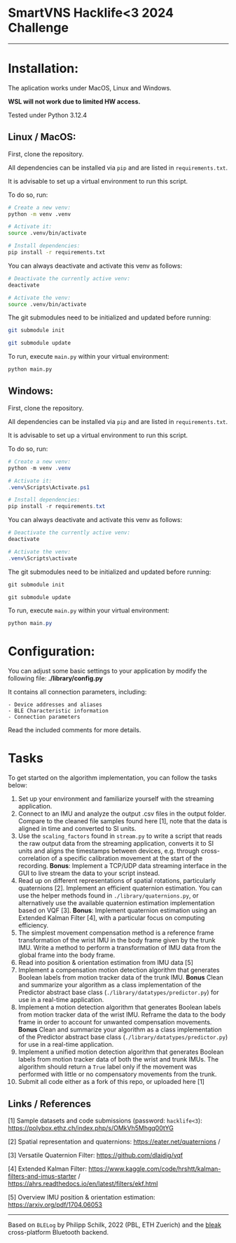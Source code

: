 # SmartVNS Hacklife<3 2024 Challenge
---
# Installation:

The aplication works under MacOS, Linux and Windows.

__WSL will not work due to limited HW access.__

Tested under Python 3.12.4

## Linux / MacOS:

First, clone the repository.

All dependencies can be installed via `pip` and are listed in `requirements.txt`.

It is advisable to set up a virtual environment to run this script. 

To do so, run:
```bash
# Create a new venv:
python -m venv .venv

# Activate it:
source .venv/bin/activate

# Install dependencies:
pip install -r requirements.txt
```

You can always deactivate and activate this venv as follows:
```bash
# Deactivate the currently active venv:
deactivate

# Activate the venv:
source .venv/bin/activate
```

The git submodules need to be initialized and updated before running:
```bash
git submodule init

git submodule update
```

To run, execute `main.py` within your virtual environment:
```bash
python main.py
```

## Windows:

First, clone the repository.

All dependencies can be installed via `pip` and are listed in `requirements.txt`.

It is advisable to set up a virtual environment to run this script. 

To do so, run:
```powershell
# Create a new venv:
python -m venv .venv

# Activate it:
.venv\Scripts\Activate.ps1

# Install dependencies:
pip install -r requirements.txt
```

You can always deactivate and activate this venv as follows:
```powershell
# Deactivate the currently active venv:
deactivate

# Activate the venv:
.venv\Scripts\activate
```

The git submodules need to be initialized and updated before running:
```powershell
git submodule init

git submodule update
```

To run, execute `main.py` within your virtual environment:
```powershell
python main.py
```

# Configuration:

You can adjust some basic settings to your application by modify the following file:
__./library/config.py__

It contains all connection parameters, including:

    - Device addresses and aliases
    - BLE Characteristic information
    - Connection parameters

Read the included comments for more details.

# Tasks

To get started on the algorithm implementation, you can follow the tasks below:

1. Set up your environment and familiarize yourself with the streaming application.
2. Connect to an IMU and analyze the output .csv files in the output folder. Compare to the cleaned file samples found here [1], note that the data is aligned in time and converted to SI units.
3. Use the `scaling_factors` found in `stream.py` to write a script that reads the raw output data from the streaming application, converts it to SI units and aligns the timestamps between devices, e.g. through cross-correlation of a specific calibration movement at the start of the recording. **Bonus**: Implement a TCP/UDP data streaming interface in the GUI to live stream the data to your script instead.
4. Read up on different representations of spatial rotations, particularly quaternions [2]. Implement an efficient quaternion estimation. You can use the helper methods found in `./library/quaternions.py`, or alternatively use the available quaternion estimation implementation based on VQF [3]. **Bonus**: Implement quaternion estimation using an Extended Kalman Filter [4], with a particular focus on computing efficiency.
5. The simplest movement compensation method is a reference frame transformation of the wrist IMU in the body frame given by the trunk IMU. Write a method to perform a transformation of IMU data from the global frame into the body frame.
6. Read into position & orientation estimation from IMU data [5]
7. Implement a compensation motion detection algorithm that generates Boolean labels from motion tracker data of the trunk IMU. **Bonus** Clean and summarize your algorithm as a class implementation of the Predictor abstract base class (`./library/datatypes/predictor.py`) for use in a real-time application.
8. Implement a motion detection algorithm that generates Boolean labels from motion tracker data of the wrist IMU. Reframe the data to the body frame in order to account for unwanted compensation movements. **Bonus** Clean and summarize your algorithm as a class implementation of the Predictor abstract base class (`./library/datatypes/predictor.py`) for use in a real-time application.
9. Implement a unified motion detection algorithm that generates Boolean labels from motion tracker data of both the wrist and trunk IMUs. The algorithm should return a `True` label only if the movement was performed with little or no compensatory movements from the trunk.
10. Submit all code either as a fork of this repo, or uploaded here [1]

## Links / References
[1] Sample datasets and code submissions (password: `hacklife<3`): https://polybox.ethz.ch/index.php/s/OMkVh5Mhgq00tYG

[2] Spatial representation and quaternions: https://eater.net/quaternions / 

[3] Versatile Quaternion Filter: https://github.com/dlaidig/vqf

[4] Extended Kalman Filter: https://www.kaggle.com/code/hrshtt/kalman-filters-and-imus-starter / https://ahrs.readthedocs.io/en/latest/filters/ekf.html

[5] Overview IMU position & orientation estimation: https://arxiv.org/pdf/1704.06053


---
Based on `BLELog` by Philipp Schilk, 2022 (PBL, ETH Zuerich) and the [bleak](https://github.com/hbldh/bleak) cross-platform Bluetooth backend.
